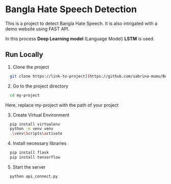 
# Bangla Hate Speech Detection 

This is a project to detect Bangla Hate Speech. It is also intrigated with a demo website using FAST API.

In this process **Deep Learning model** (Language Model) **LSTM** is used.

## Run Locally

1. Clone the project

```bash
  git clone https://link-to-project](https://github.com/sabrina-mumu/Bengali-Hate-Speech-Detection
```

2. Go to the project directory

```bash
  cd my-project
```
Here, replace my-project with the path of your project

3. Create Virtual Environment
```bash
  pip install virtualenv
  python -m venv venv
  .\venv\Scripts\activate
```

4. Install necessary libraries
```bash
  pip install flask
  pip install tensorflow
```

5. Start the server
```bash
  python api_connect.py
```

